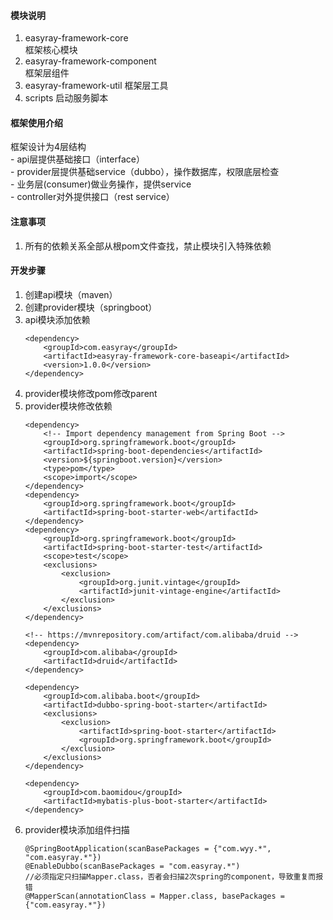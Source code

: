 #### 模块说明
1. easyray-framework-core  
    框架核心模块
1. easyray-framework-component  
    框架层组件
1. easyray-framework-util 
    框架层工具
1. scripts
    启动服务脚本
#### 框架使用介绍
框架设计为4层结构  
    - api层提供基础接口（interface）  
    - provider层提供基础service（dubbo），操作数据库，权限底层检查  
    - 业务层(consumer)做业务操作，提供service  
    - controller对外提供接口（rest service）  
#### 注意事项
1. 所有的依赖关系全部从根pom文件查找，禁止模块引入特殊依赖
#### 开发步骤
1. 创建api模块（maven）
1. 创建provider模块（springboot）
1. api模块添加依赖
    ```
    <dependency>
        <groupId>com.easyray</groupId>
        <artifactId>easyray-framework-core-baseapi</artifactId>
        <version>1.0.0</version>
    </dependency>
    ```
1. provider模块修改pom修改parent
1. provider模块修改依赖
    ```
    <dependency>
        <!-- Import dependency management from Spring Boot -->
        <groupId>org.springframework.boot</groupId>
        <artifactId>spring-boot-dependencies</artifactId>
        <version>${springboot.version}</version>
        <type>pom</type>
        <scope>import</scope>
    </dependency>
    <dependency>
        <groupId>org.springframework.boot</groupId>
        <artifactId>spring-boot-starter-web</artifactId>
    </dependency>
    <dependency>
        <groupId>org.springframework.boot</groupId>
        <artifactId>spring-boot-starter-test</artifactId>
        <scope>test</scope>
        <exclusions>
            <exclusion>
                <groupId>org.junit.vintage</groupId>
                <artifactId>junit-vintage-engine</artifactId>
            </exclusion>
        </exclusions>
    </dependency>

    <!-- https://mvnrepository.com/artifact/com.alibaba/druid -->
    <dependency>
        <groupId>com.alibaba</groupId>
        <artifactId>druid</artifactId>
    </dependency>

    <dependency>
        <groupId>com.alibaba.boot</groupId>
        <artifactId>dubbo-spring-boot-starter</artifactId>
        <exclusions>
            <exclusion>
                <artifactId>spring-boot-starter</artifactId>
                <groupId>org.springframework.boot</groupId>
            </exclusion>
        </exclusions>
    </dependency>

    <dependency>
        <groupId>com.baomidou</groupId>
        <artifactId>mybatis-plus-boot-starter</artifactId>
    </dependency>
    ```   
1. provider模块添加组件扫描
    ```
    @SpringBootApplication(scanBasePackages = {"com.wyy.*", "com.easyray.*"})
    @EnableDubbo(scanBasePackages = "com.easyray.*")
    //必须指定只扫描Mapper.class，否者会扫描2次spring的component，导致重复而报错
    @MapperScan(annotationClass = Mapper.class, basePackages = {"com.easyray.*"})
    ```    
        
                
